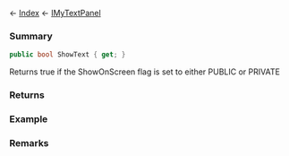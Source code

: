 ← [Index](Api-Index) ← [IMyTextPanel](Sandbox.ModAPI.Ingame.IMyTextPanel)

### Summary

```csharp
public bool ShowText { get; }
```

Returns true if the ShowOnScreen flag is set to either PUBLIC or PRIVATE

### Returns

### Example

### Remarks

